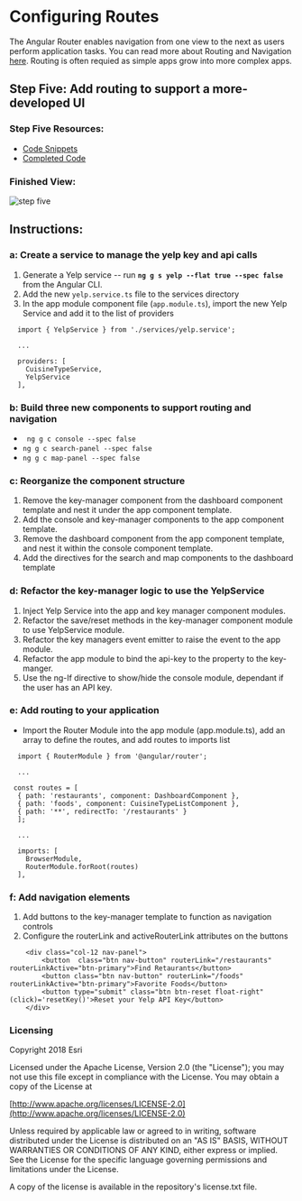 # Configuring Routes
The Angular Router enables navigation from one view to the next as users perform application tasks. You can read more about Routing and Navigation [here](https://angular.io/guide/router). Routing is often requied as simple apps grow into more complex apps. 

## Step Five: Add routing to support a more-developed UI

### Step Five Resources:
* [Code Snippets](https://github.com/sean-olson-e/Rapid-Application-Development-using-Angular-CLI/tree/master/project_apps/5-configuring-routes/src/snippets)
* [Completed Code](https://github.com/sean-olson-e/Rapid-Application-Development-using-Angular-CLI/tree/master/project_apps/6-using-http-connections/src/app)

### Finished View:
![step five](https://github.com/sean-olson-e/Rapid-Application-Development-using-Angular-CLI/blob/master/docs/img/step5_complete.png)

## Instructions:

### a: Create a service to manage the yelp key and api calls
1. Generate a Yelp service -- run **``` ng g s yelp --flat true --spec false ```** from the Angular CLI.
2. Add the new ```yelp.service.ts``` file to the services directory
3. In the app module component file (```app.module.ts```), import the new Yelp Service and add it to the list of providers

```
  import { YelpService } from './services/yelp.service';

  ...

  providers: [
    CuisineTypeService,
    YelpService
  ],
```

### b: Build three new components to support routing and navigation
* ``` ng g c console --spec false```  
* ``` ng g c search-panel --spec false ```  
* ``` ng g c map-panel --spec false ```  

### c: Reorganize the component structure
1. Remove the key-manager component from the dashboard component template and nest it under the app component template.
2. Add the console and key-manager components to the app component template.
3. Remove the dashboard component from the app component template, and nest it within the console component template.
4. Add the directives for the search and map components to the dashboard template

### d: Refactor the key-manager logic to use the YelpService 
1. Inject Yelp Service into the app and key manager component modules.
2. Refactor the save/reset methods in the key-manager component module to use YelpService module.
3. Refactor the key managers event emitter to raise the event to the app module.
4. Refactor the app module to bind the api-key to the property to the key-manger.
5. Use the ng-If directive to show/hide the console module, dependant if the user has an API key.

### e: Add routing to your application
* Import the Router Module into the app module (app.module.ts), add an array to define the routes, and add routes to imports list
```
  import { RouterModule } from '@angular/router';

  ...

 const routes = [
  { path: 'restaurants', component: DashboardComponent },
  { path: 'foods', component: CuisineTypeListComponent },
  { path: '**', redirectTo: '/restaurants' }
  ];

  ...

  imports: [
    BrowserModule,
    RouterModule.forRoot(routes)
  ],
```

### f: Add navigation elements

1. Add buttons to the key-manager template to function as navigation controls
2. Configure the routerLink and activeRouterLink attributes on the buttons

```
    <div class="col-12 nav-panel">
        <button  class="btn nav-button" routerLink="/restaurants"  routerLinkActive="btn-primary">Find Retaurants</button>
        <button class="btn nav-button" routerLink="/foods"  routerLinkActive="btn-primary">Favorite Foods</button>
        <button type="submit" class="btn btn-reset float-right" (click)='resetKey()'>Reset your Yelp API Key</button>
    </div>
```    

### Licensing

Copyright 2018 Esri

Licensed under the Apache License, Version 2.0 (the "License"); you may not use this file except in compliance with the License. You may obtain a copy of the License at

[http://www.apache.org/licenses/LICENSE-2.0](http://www.apache.org/licenses/LICENSE-2.0)

Unless required by applicable law or agreed to in writing, software distributed under the License is distributed on an "AS IS" BASIS, WITHOUT WARRANTIES OR CONDITIONS OF ANY KIND, either express or implied. See the License for the specific language governing permissions and limitations under the License.

A copy of the license is available in the repository's license.txt file.
